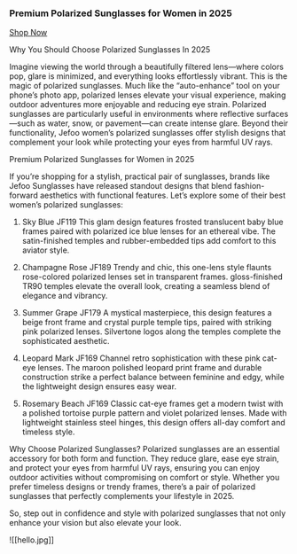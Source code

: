 

<h3>Premium Polarized Sunglasses for Women in 2025</h3>

<a href="https://www.jefoo.com/">Shop Now</a>

Why You Should Choose Polarized Sunglasses In 2025

Imagine viewing the world through a beautifully filtered lens—where colors pop, glare is minimized, and everything looks effortlessly vibrant. This is the magic of polarized sunglasses. Much like the “auto-enhance” tool on your phone’s photo app, polarized lenses elevate your visual experience, making outdoor adventures more enjoyable and reducing eye strain. Polarized sunglasses are particularly useful in environments where reflective surfaces—such as water, snow, or pavement—can create intense glare. Beyond their functionality, Jefoo women’s polarized sunglasses offer stylish designs that complement your look while protecting your eyes from harmful UV rays.








Premium Polarized Sunglasses for Women in 2025

If you’re shopping for a stylish, practical pair of sunglasses, brands like Jefoo Sunglasses have released standout designs that blend fashion-forward aesthetics with functional features. Let’s explore some of their best women’s polarized sunglasses:

1. Sky Blue JF119
This glam design features frosted translucent baby blue frames paired with polarized ice blue lenses for an ethereal vibe. The satin-finished temples and rubber-embedded tips add comfort to this aviator style.

2. Champagne Rose JF189
Trendy and chic, this one-lens style flaunts rose-colored polarized lenses set in transparent frames. gloss-finished TR90 temples elevate the overall look, creating a seamless blend of elegance and vibrancy.

3. Summer Grape JF179
A mystical masterpiece, this design features a beige front frame and crystal purple temple tips, paired with striking pink polarized lenses. Silvertone logos along the temples complete the sophisticated aesthetic.

4. Leopard Mark JF169
Channel retro sophistication with these pink cat-eye lenses. The maroon polished leopard print frame and durable construction strike a perfect balance between feminine and edgy, while the lightweight design ensures easy wear.

5. Rosemary Beach JF169
Classic cat-eye frames get a modern twist with a polished tortoise purple pattern and violet polarized lenses. Made with lightweight stainless steel hinges, this design offers all-day comfort and timeless style.





Why Choose Polarized Sunglasses?
Polarized sunglasses are an essential accessory for both form and function. They reduce glare, ease eye strain, and protect your eyes from harmful UV rays, ensuring you can enjoy outdoor activities without compromising on comfort or style. Whether you prefer timeless designs or trendy frames, there’s a pair of polarized sunglasses that perfectly complements your lifestyle in 2025.

So, step out in confidence and style with polarized sunglasses that not only enhance your vision but also elevate your look.

![[hello.jpg]]
